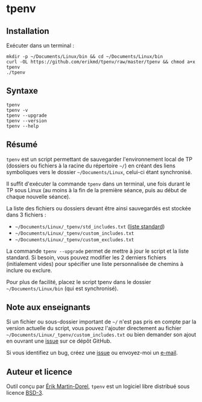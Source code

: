 # tpenv

## Installation

Exécuter dans un terminal :

```
mkdir -p ~/Documents/Linux/bin && cd ~/Documents/Linux/bin
curl -OL https://github.com/erikmd/tpenv/raw/master/tpenv && chmod a+x tpenv
./tpenv
```

## Syntaxe

```
tpenv
tpenv -v
tpenv --upgrade
tpenv --version
tpenv --help
```

## Résumé

`tpenv` est un script permettant de sauvegarder l'environnement local
de TP (dossiers ou fichiers à la racine du répertoire `~/`) en créant
des liens symboliques vers le dossier `~/Documents/Linux`,
celui-ci étant synchronisé.

Il suffit d'exécuter la commande `tpenv` dans un terminal, une fois
durant le TP sous Linux (au moins à la fin de la première séance, puis
au début de chaque nouvelle séance).

La liste des fichiers ou dossiers devant être ainsi sauvegardés est
stockée dans 3 fichiers :

- `~/Documents/Linux/_tpenv/std_includes.txt` ([liste standard](./std_includes.txt))
- `~/Documents/Linux/_tpenv/custom_includes.txt`
- `~/Documents/Linux/_tpenv/custom_excludes.txt`

La commande `tpenv --upgrade` permet de mettre à jour le script et
la liste standard.
Si besoin, vous pouvez modifier les 2 derniers fichiers (initialement vides)
pour spécifier une liste personnalisée de chemins à inclure ou exclure.

Pour plus de facilité, placez le script tpenv dans le dossier
`~/Documents/Linux/bin` (qui est synchronisé).

## Note aux enseignants

Si un fichier ou sous-dossier important de `~/` n'est pas pris en
compte par la version actuelle du script, vous pouvez l'ajouter
directement au fichier `~/Documents/Linux/_tpenv/custom_includes.txt`
ou bien demander son ajout en ouvrant une
[issue](https://github.com/erikmd/tpenv/issues) sur ce dépôt GitHub.

Si vous identifiez un bug, créez une
[issue](https://github.com/erikmd/tpenv/issues) ou envoyez-moi un
[e-mail](https://github.com/erikmd).

## Auteur et licence

Outil conçu par [Érik Martin-Dorel](https://github.com/erikmd),
`tpenv` est un logiciel libre distribué sous licence
[BSD-3](https://opensource.org/licenses/BSD-3-Clause).
